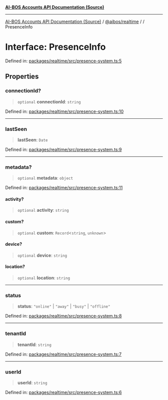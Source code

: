 [**AI-BOS Accounts API Documentation (Source)**](../../../README.md)

***

[AI-BOS Accounts API Documentation (Source)](../../../README.md) / [@aibos/realtime](../README.md) / [](../README.md) / PresenceInfo

# Interface: PresenceInfo

Defined in: [packages/realtime/src/presence-system.ts:5](https://github.com/pohlai88/accounts/blob/48103fb36d28b2b9bfb33472b6de2f719773cde9/packages/realtime/src/presence-system.ts#L5)

## Properties

### connectionId?

> `optional` **connectionId**: `string`

Defined in: [packages/realtime/src/presence-system.ts:10](https://github.com/pohlai88/accounts/blob/48103fb36d28b2b9bfb33472b6de2f719773cde9/packages/realtime/src/presence-system.ts#L10)

***

### lastSeen

> **lastSeen**: `Date`

Defined in: [packages/realtime/src/presence-system.ts:9](https://github.com/pohlai88/accounts/blob/48103fb36d28b2b9bfb33472b6de2f719773cde9/packages/realtime/src/presence-system.ts#L9)

***

### metadata?

> `optional` **metadata**: `object`

Defined in: [packages/realtime/src/presence-system.ts:11](https://github.com/pohlai88/accounts/blob/48103fb36d28b2b9bfb33472b6de2f719773cde9/packages/realtime/src/presence-system.ts#L11)

#### activity?

> `optional` **activity**: `string`

#### custom?

> `optional` **custom**: `Record`\<`string`, `unknown`\>

#### device?

> `optional` **device**: `string`

#### location?

> `optional` **location**: `string`

***

### status

> **status**: `"online"` \| `"away"` \| `"busy"` \| `"offline"`

Defined in: [packages/realtime/src/presence-system.ts:8](https://github.com/pohlai88/accounts/blob/48103fb36d28b2b9bfb33472b6de2f719773cde9/packages/realtime/src/presence-system.ts#L8)

***

### tenantId

> **tenantId**: `string`

Defined in: [packages/realtime/src/presence-system.ts:7](https://github.com/pohlai88/accounts/blob/48103fb36d28b2b9bfb33472b6de2f719773cde9/packages/realtime/src/presence-system.ts#L7)

***

### userId

> **userId**: `string`

Defined in: [packages/realtime/src/presence-system.ts:6](https://github.com/pohlai88/accounts/blob/48103fb36d28b2b9bfb33472b6de2f719773cde9/packages/realtime/src/presence-system.ts#L6)
